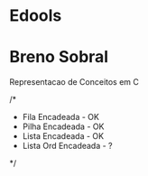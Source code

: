 # Edools

# Breno Sobral 

Representacao de Conceitos em C

/*
- Fila Encadeada - OK
- Pilha Encadeada - OK
- Lista Encadeada - OK
- Lista Ord Encadeada - ?

*/
